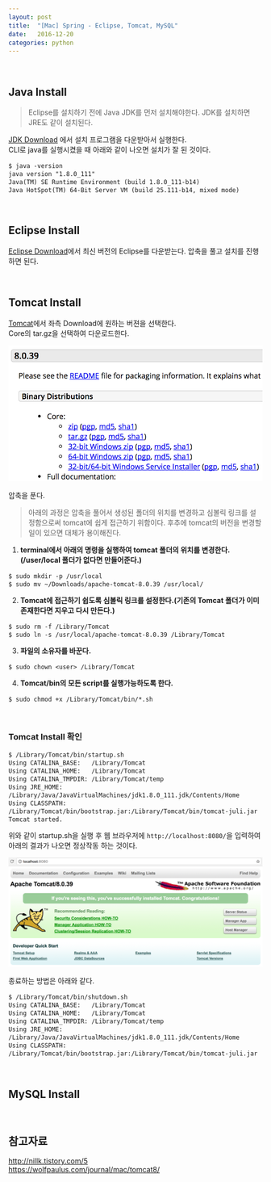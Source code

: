 ```yaml
---
layout: post
title:  "[Mac] Spring - Eclipse, Tomcat, MySQL"
date:   2016-12-20
categories: python
---
```


<br>  

## Java Install  

> Eclipse를 설치하기 전에 Java JDK를 먼저 설치해야한다. JDK를 설치하면 JRE도 같이 설치된다.    

[JDK Download](https://java.com/ko/download/mac_download.jsp)
에서 설치 프로그램을 다운받아서 실행한다.   
CLI로 java를 실행시켰을 때 아래와 같이 나오면 설치가 잘 된 것이다.  

```
$ java -version
java version "1.8.0_111"
Java(TM) SE Runtime Environment (build 1.8.0_111-b14)
Java HotSpot(TM) 64-Bit Server VM (build 25.111-b14, mixed mode)
```  

<br>  

## Eclipse Install  

[Eclipse Download](http://www.eclipse.org/downloads/)에서 최신 버전의 Eclipse를 다운받는다. 압축을 풀고 설치를 진행하면 된다.  

<br>  

## Tomcat Install  

[Tomcat](http://tomcat.apache.org/)에서 좌측 Download에 원하는 버젼을 선택한다.  
Core의 tar.gz을 선택하여 다운로드한다.  

![Tomcat Download](/images/mac-spring-setting/tomcat-download.png)  

압축을 푼다.  

> 아래의 과정은 압축을 풀어서 생성된 폴더의 위치를 변경하고 심볼릭 링크를 설정함으로써 tomcat에 쉽게 접근하기 위함이다. 후추에 tomcat의 버전을 변경할 일이 있으면 대체가 용이해진다.  

1. __terminal에서 아래의 명령을 실행하여 tomcat 폴더의 위치를 변경한다.(/user/local 폴더가 없다면 만들어준다.)__  

```
$ sudo mkdir -p /usr/local
$ sudo mv ~/Downloads/apache-tomcat-8.0.39 /usr/local/
```  

2. __Tomcat에 접근하기 쉽도록 심볼릭 링크를 설정한다.(기존의 Tomcat 폴더가 이미 존재한다면 지우고 다시 만든다.)__  

```
$ sudo rm -f /Library/Tomcat
$ sudo ln -s /usr/local/apache-tomcat-8.0.39 /Library/Tomcat
```  

3. __파일의 소유자를 바꾼다.__   

```
$ sudo chown <user> /Library/Tomcat
```   

4. __Tomcat/bin의 모든 script를 실행가능하도록 한다.__  

```
$ sudo chmod +x /Library/Tomcat/bin/*.sh
```  

<br>  

### Tomcat Install 확인  

```
$ /Library/Tomcat/bin/startup.sh
Using CATALINA_BASE:   /Library/Tomcat
Using CATALINA_HOME:   /Library/Tomcat
Using CATALINA_TMPDIR: /Library/Tomcat/temp
Using JRE_HOME:        /Library/Java/JavaVirtualMachines/jdk1.8.0_111.jdk/Contents/Home
Using CLASSPATH:       /Library/Tomcat/bin/bootstrap.jar:/Library/Tomcat/bin/tomcat-juli.jar
Tomcat started.
```  

위와 같이 startup.sh을 실행 후 웹 브라우저에 `http://localhost:8080/`을 입력하여 아래의 결과가 나오면 정상작동 하는 것이다.  

![Tomcat Test](/images/mac-spring-setting/tomcat-test.png)  

종료하는 방법은 아래와 같다.  

```
$ /Library/Tomcat/bin/shutdown.sh
Using CATALINA_BASE:   /Library/Tomcat
Using CATALINA_HOME:   /Library/Tomcat
Using CATALINA_TMPDIR: /Library/Tomcat/temp
Using JRE_HOME:        /Library/Java/JavaVirtualMachines/jdk1.8.0_111.jdk/Contents/Home
Using CLASSPATH:       /Library/Tomcat/bin/bootstrap.jar:/Library/Tomcat/bin/tomcat-juli.jar
```  

<br>  

## MySQL Install   



<br>  

## 참고자료  

<http://nillk.tistory.com/5>  
<https://wolfpaulus.com/journal/mac/tomcat8/>  
